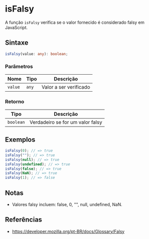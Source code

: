 # isFalsy

A função `isFalsy` verifica se o valor fornecido é considerado falsy em JavaScript.

## Sintaxe

```typescript
isFalsy(value: any): boolean;
```

### Parâmetros

| Nome    | Tipo    | Descrição                |
|---------|---------|--------------------------|
| `value` | `any`   | Valor a ser verificado   |

### Retorno

| Tipo      | Descrição                                 |
|-----------|-------------------------------------------|
| `boolean` | Verdadeiro se for um valor falsy           |

## Exemplos

```typescript
isFalsy(0); // => true
isFalsy(""); // => true
isFalsy(null); // => true
isFalsy(undefined); // => true
isFalsy(false); // => true
isFalsy(NaN); // => true
isFalsy(1); // => false
```

## Notas

* Valores falsy incluem: false, 0, "", null, undefined, NaN.

## Referências

* https://developer.mozilla.org/pt-BR/docs/Glossary/Falsy